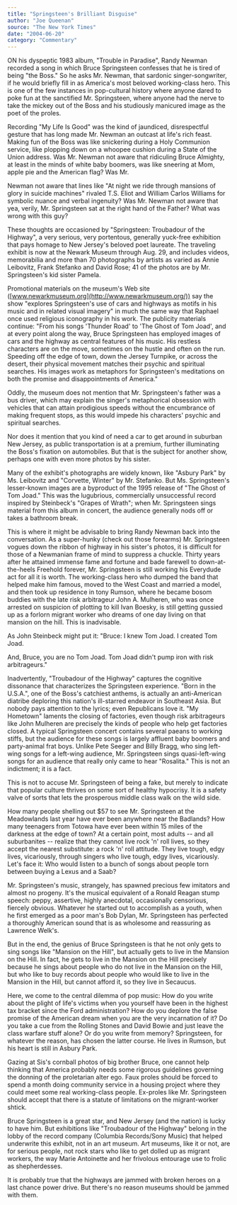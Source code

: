 ```yaml
---
title: "Springsteen's Brilliant Disguise"
author: "Joe Queenan"
source: "The New York Times"
date: "2004-06-20"
category: "Commentary"
---
```


ON his dyspeptic 1983 album, "Trouble in Paradise", Randy Newman recorded a song in which Bruce Springsteen confesses that he is tired of being "the Boss." So he asks Mr. Newman, that sardonic singer-songwriter, if he would briefly fill in as America's most beloved working-class hero. This is one of the few instances in pop-cultural history where anyone dared to poke fun at the sanctified Mr. Springsteen, where anyone had the nerve to take the mickey out of the Boss and his studiously manicured image as the poet of the proles.

Recording "My Life Is Good" was the kind of jaundiced, disrespectful gesture that has long made Mr. Newman an outcast at life's rich feast. Making fun of the Boss was like snickering during a Holy Communion service, like plopping down on a whoopee cushion during a State of the Union address. Was Mr. Newman not aware that ridiculing Bruce Almighty, at least in the minds of white baby boomers, was like sneering at Mom, apple pie and the American flag? Was Mr.

Newman not aware that lines like "At night we ride through mansions of glory in suicide machines" rivaled T.S. Eliot and William Carlos Williams for symbolic nuance and verbal ingenuity? Was Mr. Newman not aware that yea, verily, Mr. Springsteen sat at the right hand of the Father? What was wrong with this guy?

These thoughts are occasioned by "Springsteen: Troubadour of the Highway", a very serious, very portentous, generally yuck-free exhibition that pays homage to New Jersey's beloved poet laureate. The traveling exhibit is now at the Newark Museum through Aug. 29, and includes videos, memorabilia and more than 70 photographs by artists as varied as Annie Leibovitz, Frank Stefanko and David Rose; 41 of the photos are by Mr. Springsteen's kid sister Pamela.

Promotional materials on the museum's Web site ([www.newarkmuseum.org](http://www.newarkmuseum.org/)) say the show "explores Springsteen's use of cars and highways as motifs in his music and in related visual imagery" in much the same way that Raphael once used religious iconography in his work. The publicity materials continue: "From his songs 'Thunder Road' to 'The Ghost of Tom Joad', and at every point along the way, Bruce Springsteen has employed images of cars and the highway as central features of his music. His restless characters are on the move, sometimes on the hustle and often on the run. Speeding off the edge of town, down the Jersey Turnpike, or across the desert, their physical movement matches their psychic and spiritual searches. His images work as metaphors for Springsteen's meditations on both the promise and disappointments of America."

Oddly, the museum does not mention that Mr. Springsteen's father was a bus driver, which may explain the singer's metaphorical obsession with vehicles that can attain prodigious speeds without the encumbrance of making frequent stops, as this would impede his characters' psychic and spiritual searches.

Nor does it mention that you kind of need a car to get around in suburban New Jersey, as public transportation is at a premium, further illuminating the Boss's fixation on automobiles. But that is the subject for another show, perhaps one with even more photos by his sister.

Many of the exhibit's photographs are widely known, like "Asbury Park" by Ms. Leibovitz and "Corvette, Winter" by Mr. Stefanko. But Ms. Springsteen's lesser-known images are a byproduct of the 1995 release of "The Ghost of Tom Joad." This was the lugubrious, commercially unsuccessful record inspired by Steinbeck's "Grapes of Wrath"; when Mr. Springsteen sings material from this album in concert, the audience generally nods off or takes a bathroom break.

This is where it might be advisable to bring Randy Newman back into the conversation. As a super-hunky (check out those forearms) Mr. Springsteen vogues down the ribbon of highway in his sister's photos, it is difficult for those of a Newmanian frame of mind to suppress a chuckle. Thirty years after he attained immense fame and fortune and bade farewell to down-at-the-heels Freehold forever, Mr. Springsteen is still working his Everydude act for all it is worth. The working-class hero who dumped the band that helped make him famous, moved to the West Coast and married a model, and then took up residence in tony Rumson, where he became bosom buddies with the late risk arbitrageur John A. Mulheren, who was once arrested on suspicion of plotting to kill Ivan Boesky, is still getting gussied up as a forlorn migrant worker who dreams of one day living on that mansion on the hill. This is inadvisable.

As John Steinbeck might put it: "Bruce: I knew Tom Joad. I created Tom Joad.

And, Bruce, you are no Tom Joad. Tom Joad didn't pump iron with risk arbitrageurs."

Inadvertently, "Troubadour of the Highway" captures the cognitive dissonance that characterizes the Springsteen experience. "Born in the U.S.A.", one of the Boss's catchiest anthems, is actually an anti-American diatribe deploring this nation's ill-starred endeavor in Southeast Asia. But nobody pays attention to the lyrics; even Republicans love it. "My Hometown" laments the closing of factories, even though risk arbitrageurs like John Mulheren are precisely the kinds of people who help get factories closed. A typical Springsteen concert contains several paeans to working stiffs, but the audience for these songs is largely affluent baby boomers and party-animal frat boys. Unlike Pete Seeger and Billy Bragg, who sing left-wing songs for a left-wing audience, Mr. Springsteen sings quasi-left-wing songs for an audience that really only came to hear "Rosalita." This is not an indictment; it is a fact.

This is not to accuse Mr. Springsteen of being a fake, but merely to indicate that popular culture thrives on some sort of healthy hypocrisy. It is a safety valve of sorts that lets the prosperous middle class walk on the wild side.

How many people shelling out $57 to see Mr. Springsteen at the Meadowlands last year have ever been anywhere near the Badlands? How many teenagers from Totowa have ever been within 15 miles of the darkness at the edge of town? At a certain point, most adults -- and all suburbanites -- realize that they cannot live rock 'n' roll lives, so they accept the nearest substitute: a rock 'n' roll attitude. They live tough, edgy lives, vicariously, through singers who live tough, edgy lives, vicariously. Let's face it: Who would listen to a bunch of songs about people torn between buying a Lexus and a Saab?

Mr. Springsteen's music, strangely, has spawned precious few imitators and almost no progeny. It's the musical equivalent of a Ronald Reagan stump speech: peppy, assertive, highly anecdotal, occasionally censorious, fiercely obvious. Whatever he started out to accomplish as a youth, when he first emerged as a poor man's Bob Dylan, Mr. Springsteen has perfected a thoroughly American sound that is as wholesome and reassuring as Lawrence Welk's.

But in the end, the genius of Bruce Springsteen is that he not only gets to sing songs like "Mansion on the Hill", but actually gets to live in the Mansion on the Hill. In fact, he gets to live in the Mansion on the Hill precisely because he sings about people who do not live in the Mansion on the Hill, but who like to buy records about people who would like to live in the Mansion in the Hill, but cannot afford it, so they live in Secaucus.

Here, we come to the central dilemma of pop music: How do you write about the plight of life's victims when you yourself have been in the highest tax bracket since the Ford administration? How do you deplore the false promise of the American dream when you are the very incarnation of it? Do you take a cue from the Rolling Stones and David Bowie and just leave the class warfare stuff alone? Or do you write from memory? Springsteen, for whatever the reason, has chosen the latter course. He lives in Rumson, but his heart is still in Asbury Park.

Gazing at Sis's cornball photos of big brother Bruce, one cannot help thinking that America probably needs some rigorous guidelines governing the donning of the proletarian alter ego. Faux proles should be forced to spend a month doing community service in a housing project where they could meet some real working-class people. Ex-proles like Mr. Springsteen should accept that there is a statute of limitations on the migrant-worker shtick.

Bruce Springsteen is a great star, and New Jersey (and the nation) is lucky to have him. But exhibitions like "Troubadour of the Highway" belong in the lobby of the record company (Columbia Records/Sony Music) that helped underwrite this exhibit, not in an art museum. Art museums, like it or not, are for serious people, not rock stars who like to get dolled up as migrant workers, the way Marie Antoinette and her frivolous entourage use to frolic as shepherdesses.

It is probably true that the highways are jammed with broken heroes on a last chance power drive. But there's no reason museums should be jammed with them.
